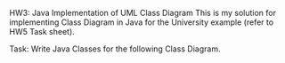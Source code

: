 HW3: Java Implementation of UML Class Diagram
This is my solution for implementing Class Diagram in Java for the University example (refer to HW5 Task sheet).

Task: Write Java Classes for the following Class Diagram.

